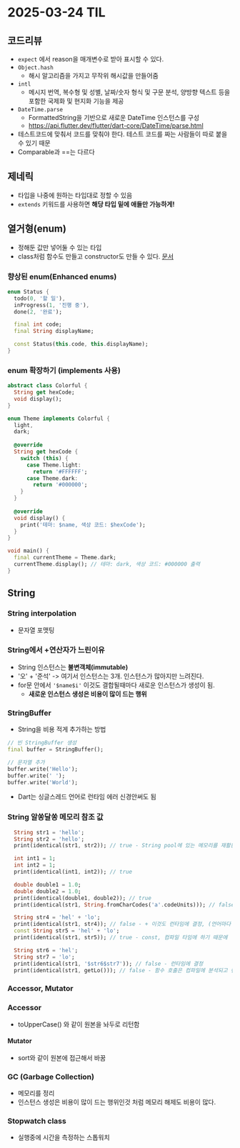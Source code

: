 # 2025-03-24 TIL

## 코드리뷰

- `expect` 에서 reason을 매개변수로 받아 표시할 수 있다.
- `Object.hash`
  - 해시 알고리즘을 가지고 무작위 해시값을 만들어줌
- `intl`
  - 메시지 번역, 복수형 및 성별, 날짜/숫자 형식 및 구문 분석, 양방향 텍스트 등을 포함한 국제화 및 현지화 기능을 제공
- `DateTime.parse`
  - FormattedString을 기반으로 새로운 DateTime 인스턴스를 구성
  - https://api.flutter.dev/flutter/dart-core/DateTime/parse.html
- 테스트코드에 맞춰서 코드를 맞춰야 한다. 테스트 코드를 짜는 사람들이 따로 붙을 수 있기 때문
- Comparable과 ==는 다르다



## 제네릭

- 타입을 나중에 원하는 타입대로 정할 수 있음
- `extends` 키워드를 사용하면 **해당 타입 밑에 애들만 가능하게!**



## 열거형(enum)

- 정해둔 값만 넣어둘 수 있는 타입
- class처럼 함수도 만들고 constructor도 만들 수 있다. [문서](https://dart.dev/language/enums#declaring-enhanced-enums)

### 향상된 enum(Enhanced enums)

```dart
enum Status {
  todo(0, '할 일'),
  inProgress(1, '진행 중'),
  done(2, '완료');

  final int code;
  final String displayName;

  const Status(this.code, this.displayName);
}
```



### enum 확장하기 (implements 사용)

```dart
abstract class Colorful {
  String get hexCode;
  void display();
}

enum Theme implements Colorful {
  light,
  dark;
  
  @override
  String get hexCode {
    switch (this) {
      case Theme.light:
        return '#FFFFFF';
      case Theme.dark:
        return '#000000';
    }
  }
  
  @override
  void display() {
    print('테마: $name, 색상 코드: $hexCode');
  }
}

void main() {
  final currentTheme = Theme.dark;
  currentTheme.display(); // 테마: dark, 색상 코드: #000000 출력
}
```





## String

### String interpolation

- 문자열 포맷팅

### String에서 +연산자가 느린이유

  - String 인스턴스는 **불변객체(immutable)**
  - '오' + '준석' -> 여기서 인스턴스는 3개. 인스턴스가 많아지만 느려진다.
  - for문 안에서 `'$name$i'` 이것도 결합될때마다 새로운 인스턴스가 생성이 됨.
    - **새로운 인스턴스 생성은 비용이 많이 드는 행위**

### StringBuffer

- String을 비용 적게 추가하는 방법

```dart
// 빈 StringBuffer 생성
final buffer = StringBuffer();

// 문자열 추가
buffer.write('Hello');
buffer.write(' ');
buffer.write('World');
```

- Dart는 싱글스레드 언어로 런타임 에러 신경안써도 됨

### String 알쏭달쏭 메모리 참조 값

```dart
  String str1 = 'hello';
  String str2 = 'hello';
  print(identical(str1, str2)); // true - String pool에 있는 메모리를 재활용

  int int1 = 1;
  int int2 = 1;
  print(identical(int1, int2)); // true

  double double1 = 1.0;
  double double2 = 1.0;
  print(identical(double1, double2)); // true
  print(identical(str1, String.fromCharCodes('a'.codeUnits))); // false - 위에는 코드를 돌리기 전에 메모리에 올라갈 것을 알고 있는 상태, 이건 런타임 상수이므로 힙 메모리에 들어간다.

  String str4 = 'hel' + 'lo';
  print(identical(str1, str4)); // false - + 이것도 런타임에 결정, (언어마다 다름)컴파일러가 최적화를 하냐 안하냐에 따라 다를 수 있다.
  const String str5 = 'hel' + 'lo';
  print(identical(str1, str5)); // true - const, 컴파일 타임에 하기 때문에

  String str6 = 'hel';
  String str7 = 'lo';
  print(identical(str1, '$str6$str7')); // false - 런타임에 결정
  print(identical(str1, getLo())); // false - 함수 호출은 컴파일에 분석되고 런타임에 실행
```



### Accessor, Mutator

### Accessor

- toUpperCase() 와 같이 원본을 놔두로 리턴함

#### Mutator

- sort와 같이 원본에 접근해서 바꿈



### GC (Garbage Collection) 

- 메모리를 정리
- 인스턴스 생성은 비용이 많이 드는 행위인것 처럼 메모리 해제도 비용이 많다.



### Stopwatch class

- 실행중에 시간을 측정하는 스톱워치


